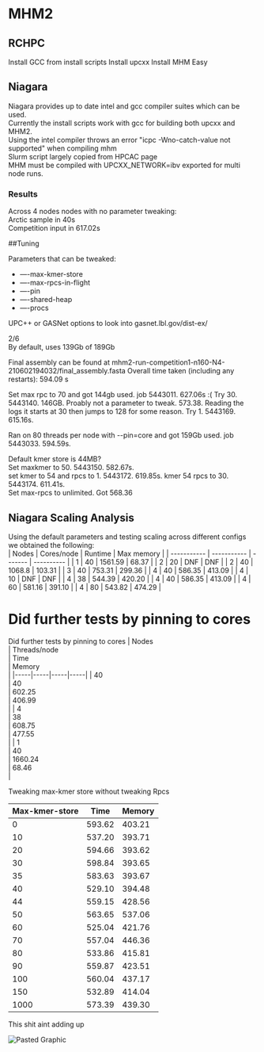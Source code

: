 # MHM2

## RCHPC

Install GCC from install scripts
Install upcxx
Install MHM
Easy

## Niagara
Niagara provides up to date intel and gcc compiler suites which can be used.  
Currently the install scripts work with gcc for building both upcxx and MHM2.  
Using the intel compiler throws an error "icpc -Wno-catch-value not supported" when compiling mhm  
Slurm script largely copied from HPCAC page  
MHM must be compiled with UPCXX_NETWORK=ibv exported for multi node runs. 

### Results
Across 4 nodes nodes with no parameter tweaking:  
Arctic sample in 40s  
Competition input in 617.02s  

##Tuning

Parameters that can be tweaked:

- —-max-kmer-store
- —-max-rpcs-in-flight
- —-pin
- —-shared-heap
- —-procs

UPC++ or GASNet options to look into
gasnet.lbl.gov/dist-ex/

2/6  
By default, uses 139Gb of 189Gb  

Final assembly can be found at  mhm2-run-competition1-n160-N4-210602194032/final_assembly.fasta
Overall time taken (including any restarts): 594.09 s

Set max rpc to 70 and got 144gb used. job 5443011. 627.06s :(
Try 30. 5443140. 146GB. Proably not a parameter to tweak. 573.38. Reading the logs it starts at 30 then jumps to 128 for some reason.
Try 1. 5443169. 615.16s.


Ran on 80 threads per node with --pin=core and got 159Gb used. job 5443033. 594.59s.
  
Default kmer store is 44MB?  
Set maxkmer to 50. 5443150. 582.67s.  
set kmer to 54 and rpcs to 1. 5443172. 619.85s. 
kmer 54 rpcs to 30. 5443174. 611.41s.  
Set max-rpcs to unlimited. Got 568.36

## Niagara Scaling Analysis

Using the default parameters and testing scaling across different configs we obtained the following:  
| Nodes       | Cores/node  | Runtime | Max memory |
| ----------- | ----------- | ------- | ---------- |
| 1           | 40          | 1561.59 | 68.37      |
| 2           | 20          | DNF     | DNF        |
| 2           | 40          | 1068.8  | 103.31     |
| 3           | 40          | 753.31  | 299.36     |
| 4           | 40          | 586.35  | 413.09     |
| 4           | 10          | DNF     | DNF        |
| 4           | 38          | 544.39  | 420.20     |
| 4           | 40          | 586.35  | 413.09     |
| 4           | 60          | 581.16  | 391.10     |
| 4           | 80          | 543.82  | 474.29     |

# Did further tests by pinning to cores

Did further tests by pinning to cores
|  Nodes<br/> | Threads/node<br/> | Time<br/> | Memory<br/> |
|-----|-----|-----|-----|
|  40<br/> | 40<br/> | 602.25<br/> | 406.99<br/> |
|  4<br/> | 38<br/> | 608.75<br/> | 477.55<br/> |
|  1<br/> | 40<br/> | 1660.24<br/> | 68.46<br/> |

Tweaking max-kmer store without tweaking Rpcs

|  Max-kmer-store<br/> | Time<br/> | Memory<br/> |
|-----|-----|-----|
|  0<br/> | 593.62<br/> | 403.21<br/> |
|  10<br/> | 537.20<br/> | 393.71<br/> |
|  20<br/> | 594.66<br/> | 393.62<br/> |
|  30<br/> | 598.84<br/> | 393.65<br/> |
|  35<br/> | 583.63<br/> | 393.67<br/> |
|  40<br/> | 529.10<br/> | 394.48<br/> |
|  44<br/> | 559.15<br/> | 428.56<br/> |
|  50<br/> | 563.65<br/> | 537.06<br/> |
|  60<br/> | 525.04<br/> | 421.76<br/> |
|  70<br/> | 557.04<br/> | 446.36<br/> |
|  80<br/> | 533.86<br/> | 415.81<br/> |
|  90<br/> | 559.87<br/> | 423.51<br/> |
|  100<br/> | 560.04<br/> | 437.17<br/> |
|  150<br/> | 532.89<br/> | 414.04<br/> |
|  1000<br/> | 573.39<br/> | 439.30<br/> |

This shit aint adding up

![Pasted Graphic](https://user-images.githubusercontent.com/41543031/122656310-a5452a00-d159-11eb-9f8b-83fafe45132e.png)





